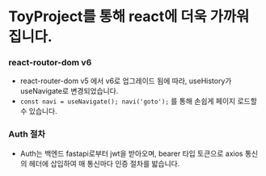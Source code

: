 # ToyProject를 통해 react에 더욱 가까워 집니다.
### react-routor-dom v6
- react-router-dom v5 에서 v6로 업그레이드 됨에 따라, useHistory가 useNavigate로 변경되었습니다.
- `const navi = useNavigate(); navi('goto');` 를 통해 손쉽게 페이지 로드할 수 있습니다.

### Auth 절차
- Auth는 백엔드 fastapi로부터 jwt을 받아오며, bearer 타입 토큰으로 axios 통신의 헤더에 삽입하여 매 통신마다 인증 절차를 밟습니다.
